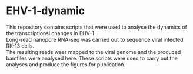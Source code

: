 # EHV-1-dynamic
 
This repository contains scripts that were used to analyse the dynamics of the transcriptionsl changes in EHV-1.  
Long-read nanopore RNA-seq was carried out to sequence viral infected RK-13 cells.  
The resulting reads weer mapped to the viral genome and the produced bamfiles were analysed here.
These scripts were used to carry out the analyses and produce the figures for publication.




